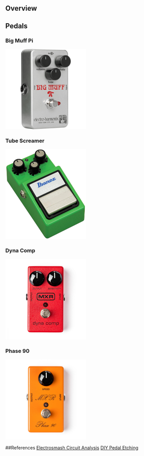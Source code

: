 <!--
Comments
-->

## Overview


## Pedals
### Big Muff Pi
<img src="https://raw.githubusercontent.com/t-christison/guitar-pedals/dev/big-muff/big-muff-pi-rams-head.jpg" alt="Electro-Harmonix Big Muff Pi" width="250">

### Tube Screamer
<img src="https://raw.githubusercontent.com/t-christison/guitar-pedals/dev/tube-screamer/tube-screamer.jpg" alt="Ibanez Tube Screamer" width="250">

### Dyna Comp 
<img src="https://raw.githubusercontent.com/t-christison/guitar-pedals/dev/dyna-comp/dynacomp.jpg" alt="MXR Dyna Comp" width="250">

### Phase 90
<img src="https://raw.githubusercontent.com/t-christison/guitar-pedals/dev/phase-90/phase-90-script.jpg" alt="MXR Phase 90" width="250">

##References
[Electrosmash Circuit Analysis](https://www.electrosmash.com/)
[DIY Pedal Etching](https://diy-guitar-effects.tumblr.com/etching)
